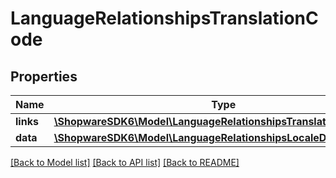 # LanguageRelationshipsTranslationCode

## Properties
Name | Type | Description | Notes
------------ | ------------- | ------------- | -------------
**links** | [**\ShopwareSDK6\Model\LanguageRelationshipsTranslationCodeLinks**](LanguageRelationshipsTranslationCodeLinks.md) |  | [optional] 
**data** | [**\ShopwareSDK6\Model\LanguageRelationshipsLocaleData**](LanguageRelationshipsLocaleData.md) |  | [optional] 

[[Back to Model list]](../../README.md#documentation-for-models) [[Back to API list]](../../README.md#documentation-for-api-endpoints) [[Back to README]](../../README.md)

